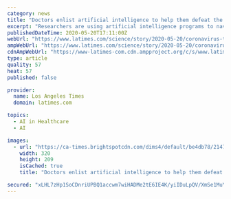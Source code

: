 ```yaml
---
category: news
title: "Doctors enlist artificial intelligence to help them defeat the coronavirus"
excerpt: "Researchers are using artificial intelligence programs to navigate the coronavirus crisis. AI helps them decide which patients are most at risk."
publishedDateTime: 2020-05-20T17:11:00Z
webUrl: "https://www.latimes.com/science/story/2020-05-20/coronavirus-tests-the-value-of-artificial-intelligence-in-medicine"
ampWebUrl: "https://www.latimes.com/science/story/2020-05-20/coronavirus-tests-the-value-of-artificial-intelligence-in-medicine?_amp=true"
cdnAmpWebUrl: "https://www-latimes-com.cdn.ampproject.org/c/s/www.latimes.com/science/story/2020-05-20/coronavirus-tests-the-value-of-artificial-intelligence-in-medicine?_amp=true"
type: article
quality: 57
heat: 57
published: false

provider:
  name: Los Angeles Times
  domain: latimes.com

topics:
  - AI in Healthcare
  - AI

images:
  - url: "https://ca-times.brightspotcdn.com/dims4/default/be4db78/2147483647/strip/true/crop/3992x2607+4+0/resize/320x209!/quality/90/?url=https%3A%2F%2Fcalifornia-times-brightspot.s3.amazonaws.com%2F4f%2F9f%2F9c490db9463c8dd051c531cebc76%2Fhttps-delivery.gettyimages.com%2Fdownloads%2F1209565790.jpg"
    width: 320
    height: 209
    isCached: true
    title: "Doctors enlist artificial intelligence to help them defeat the coronavirus"

secured: "xLHL7zHp1SoCDnriUPBQ1accwm7wiHADMe2tE6IE4K/yiIDuLpQV/XmSe1MuYI4b+4RPR6mdRQXaB5qp4CSBIU9tYz83/5NSxsnajeC6v6OCwT0+UCWuvcNKsf3d+l81xC/CfBWVfELcq0VNCw75fCt/GyHl7iovYHSAWIfTUrzaUVH0gYucHXJGsob/sEhza681I+FNksRJqmzK7xQoN+sf9Ehx0/Ppk3MWzBtoxUs2bMSHtvUt/qT+SG/wenuMZHGumBknpw3h1L+jhvYWupYHezWrQnU7lOlTqXkU5IUSELapPnUGLYsg5MieAxMtTbXEkGCCKKz4oT+AGt/PRZ54Ihg54IF6ZauPknZTRXcArpjiPEbS1B5Z7hYPiThMgxbg8toD+dXt/RxFAZwXGipgsIwRC9EaY6b/qtt+LQfkLQ1mOHkeOW6Os0TrI4tXhgPZFD5Xr9rdIpaxablCcJD6e5U9ZACmrfvcHr+fLio=;Wv8lRjSsPGcTBqfV2ejIpg=="
---
```


